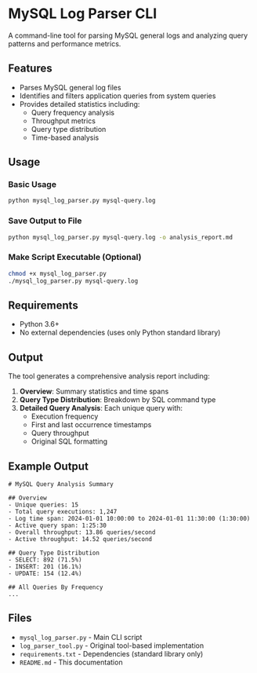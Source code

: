 # MySQL Log Parser CLI

A command-line tool for parsing MySQL general logs and analyzing query patterns and performance metrics.

## Features

- Parses MySQL general log files
- Identifies and filters application queries from system queries
- Provides detailed statistics including:
  - Query frequency analysis
  - Throughput metrics
  - Query type distribution
  - Time-based analysis

## Usage

### Basic Usage

```bash
python mysql_log_parser.py mysql-query.log
```

### Save Output to File

```bash
python mysql_log_parser.py mysql-query.log -o analysis_report.md
```

### Make Script Executable (Optional)

```bash
chmod +x mysql_log_parser.py
./mysql_log_parser.py mysql-query.log
```

## Requirements

- Python 3.6+
- No external dependencies (uses only Python standard library)

## Output

The tool generates a comprehensive analysis report including:

1. **Overview**: Summary statistics and time spans
2. **Query Type Distribution**: Breakdown by SQL command type
3. **Detailed Query Analysis**: Each unique query with:
   - Execution frequency
   - First and last occurrence timestamps
   - Query throughput
   - Original SQL formatting

## Example Output

```
# MySQL Query Analysis Summary

## Overview
- Unique queries: 15
- Total query executions: 1,247
- Log time span: 2024-01-01 10:00:00 to 2024-01-01 11:30:00 (1:30:00)
- Active query span: 1:25:30
- Overall throughput: 13.86 queries/second
- Active throughput: 14.52 queries/second

## Query Type Distribution
- SELECT: 892 (71.5%)
- INSERT: 201 (16.1%)
- UPDATE: 154 (12.4%)

## All Queries By Frequency
...
```

## Files

- `mysql_log_parser.py` - Main CLI script
- `log_parser_tool.py` - Original tool-based implementation
- `requirements.txt` - Dependencies (standard library only)
- `README.md` - This documentation
